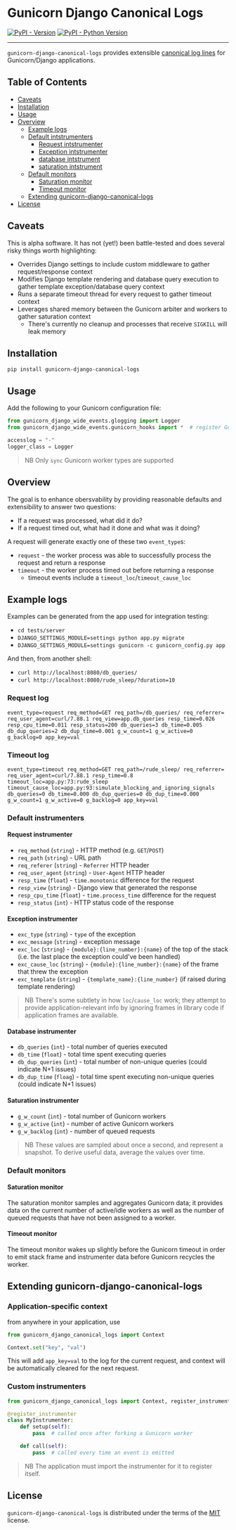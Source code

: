 # Gunicorn Django Canonical Logs

[![PyPI - Version](https://img.shields.io/pypi/v/gunicorn-django-canonical-logs.svg)](https://pypi.org/project/gunicorn-django-canonical-logs)
[![PyPI - Python Version](https://img.shields.io/pypi/pyversions/gunicorn-django-canonical-logs.svg)](https://pypi.org/project/gunicorn-django-canonical-logs)

-----

`gunicorn-django-canonical-logs` provides extensible [canonical log lines](https://brandur.org/canonical-log-lines) for Gunicorn/Django applications.

## Table of Contents

- [Caveats](#caveats)
- [Installation](#installation)
- [Usage](#usage)
- [Overview](#overview)
  * [Example logs](#example-logs)
  * [Default intstrumenters](#default-instrumenters)
    - [Request intstrumenter](#request-instrumenter)
    - [Exception intstrumenter](#exception-instrumenter)
    - [database intstrument](#database-instrumenter)
    - [saturation intstrument](#saturation-instrumenter)
  * [Default monitors](#default-monitors)
    - [Saturation monitor](#saturation-monitor)
    - [Timeout monitor](#timeout-monitor)
  * [Extending gunicorn-django-canonical-logs](#extending-gunicorn-django-canonical-logs)
- [License](#license)


## Caveats

This is alpha software. It has not (yet!) been battle-tested and does several risky things worth highlighting:

* Overrides Django settings to include custom middleware to gather request/response context
* Modifies Django template rendering and database query execution to gather template exception/database query context
* Runs a separate timeout thread for every request to gather timeout context
* Leverages shared memory between the Gunicorn arbiter and workers to gather saturation context
  - There's currently no cleanup and processes that receive `SIGKILL` will leak memory

## Installation

```console
pip install gunicorn-django-canonical-logs
```

## Usage

Add the following to your Gunicorn configuration file:

```python
from gunicorn_django_wide_events.glogging import Logger
from gunicorn_django_wide_events.gunicorn_hooks import *  # register Gunicorn hooks and instrumenters

accesslog = "-"
logger_class = Logger
```

> NB Only `sync` Gunicorn worker types are supported

## Overview

The goal is to enhance obersvability by providing reasonable defaults and extensibility to answer two questions:

* If a request was processed, what did it do?
* If a request timed out, what had it done and what was it doing?

A request will generate exactly one of these two `event_type`s:

* `request` - the worker process was able to successfully process the request and return a response
* `timeout` - the worker process timed out before returning a response
  - timeout events include a `timeout_loc`/`timeout_cause_loc`

## Example logs

Examples can be generated from the app used for integration testing:

* `cd tests/server`
* `DJANGO_SETTINGS_MODULE=settings python app.py migrate`
* `DJANGO_SETTINGS_MODULE=settings gunicorn -c gunicorn_config.py app`

And then, from another shell:

* `curl http://localhost:8080/db_queries/`
* `curl http://localhost:8080/rude_sleep/?duration=10`

### Request log

`event_type=request req_method=GET req_path=/db_queries/ req_referrer= req_user_agent=curl/7.88.1 req_view=app.db_queries resp_time=0.026 resp_cpu_time=0.011 resp_status=200 db_queries=3 db_time=0.005 db_dup_queries=2 db_dup_time=0.001 g_w_count=1 g_w_active=0 g_backlog=0 app_key=val`

### Timeout log

`event_type=timeout req_method=GET req_path=/rude_sleep/ req_referrer= req_user_agent=curl/7.88.1 resp_time=0.8 timeout_loc=app.py:73:rude_sleep timeout_cause_loc=app.py:93:simulate_blocking_and_ignoring_signals db_queries=0 db_time=0.000 db_dup_queries=0 db_dup_time=0.000 g_w_count=1 g_w_active=0 g_backlog=0 app_key=val`

### Default instrumenters

#### Request instrumenter

* `req_method` (`string`) - HTTP method (e.g. `GET`/`POST`)
* `req_path` (`string`) - URL path
* `req_referer` (`string`) - `Referrer` HTTP header
* `req_user_agent` (`string`) - `User-Agent` HTTP header
* `resp_time` (`float`) - `time.monotonic` difference for the request
* `resp_view` (`string`) - Django view that generated the response
* `resp_cpu_time` (`float`) - `time.process_time` difference for the request
* `resp_status` (`int`) - HTTP status code of the response

#### Exception instrumenter

* `exc_type` (`string`) - `type` of the exception
* `exc_message` (`string`) - exception message
* `exc_loc` (`string`) - `{module}:{line_number}:{name}` of the top of the stack (i.e. the last place the
  exception could've been handled)
* `exc_cause_loc` (`string`) - `{module}:{line_number}:{name}` of the frame that threw the exception
* `exc_template` (`string`) - `{template_name}:{line_number}` (if raised during template rendering)

> NB There's some subtlety in how `loc`/`cause_loc` work; they attempt to provide application-relevant info by
> ignoring frames in library code if application frames are available.

#### Database instrumenter

* `db_queries` (`int`) - total number of queries executed
* `db_time` (`float`) - total time spent executing queries
* `db_dup_queries` (`int`) - total number of non-unique queries (could indicate N+1 issues)
* `db_dup_time` (`floag`) - total time spent executing non-unique queries (could indicate N+1 issues)

#### Saturation instrumenter

* `g_w_count` (`int`) - total number of Gunicorn workers
* `g_w_active` (`int`) - number of active Gunicorn workers
* `g_w_backlog` (`int`) - number of queued requests

> NB These values are sampled about once a second, and represent a snapshot. To derive useful data, average the values over time.

### Default monitors

#### Saturation monitor

The saturation monitor samples and aggregates Gunicorn data; it provides data on the current number of active/idle workers
as well as the number of queued requests that have not been assigned to a worker.

#### Timeout monitor

The timeout monitor wakes up slightly before the Gunicorn timeout in order to emit stack frame and instrumenter data before
Gunicorn recycles the worker.

## Extending gunicorn-django-canonical-logs

### Application-specific context

from anywhere in your application, use

```python
from gunicorn_django_canonical_logs import Context

Context.set("key", "val")
```

This will add `app_key=val` to the log for the current request, and context will be automatically cleared for the next request.

### Custom instrumenters

```python
from gunicorn_django_canonical_logs import Context, register_instrumenter

@register_instrumenter
class MyInstrumenter:
    def setup(self):
        pass  # called once after forking a Gunicorn worker

    def call(self):
        pass  # called every time an event is emitted
```

> NB The application must import the instrumenter for it to register itself.

## License

`gunicorn-django-canonical-logs` is distributed under the terms of the [MIT](https://spdx.org/licenses/MIT.html) license.
